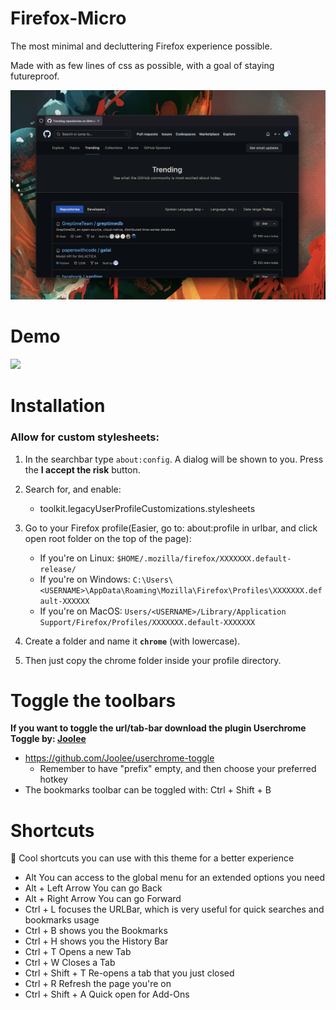 # Firefox-Micro

The most minimal and decluttering Firefox experience possible. 

Made with as few lines of css as possible, with a goal of staying futureproof.

![](https://github.com/Stianlyng/Firefox-Micro/blob/main/preview.png?raw=true)


# Demo
![](https://github.com/Stianlyng/Firefox-Micro/blob/main/demo.gif)

# Installation

### Allow for custom stylesheets:

1. In the searchbar type `about:config`. A dialog will be shown to you. Press the **I accept the risk** button.
2. Search for, and enable:

    - toolkit.legacyUserProfileCustomizations.stylesheets

3. Go to your Firefox profile(Easier, go to: about:profile in urlbar, and click open root folder on the top of the page):
    - If you're on Linux: `$HOME/.mozilla/firefox/XXXXXXX.default-release/`
    - If you're on Windows: `C:\Users\<USERNAME>\AppData\Roaming\Mozilla\Firefox\Profiles\XXXXXXX.default-XXXXXX`
    - If you're on MacOS: `Users/<USERNAME>/Library/Application Support/Firefox/Profiles/XXXXXXX.default-XXXXXXX` 
4. Create a folder and name it **`chrome`** (with lowercase).

5. Then just copy the chrome folder inside your profile directory.

# Toggle the toolbars
**If you want to toggle the url/tab-bar download the plugin Userchrome Toggle by: [Joolee](https://github.com/Joolee)**
- https://github.com/Joolee/userchrome-toggle
  - Remember to have "prefix" empty, and then choose your preferred hotkey
- The bookmarks toolbar can be toggled with: Ctrl + Shift + B





# Shortcuts

🤖 Cool shortcuts you can use with this theme for a better experience

* Alt You can access to the global menu for an extended options you need
* Alt + Left Arrow You can go Back
* Alt + Right Arrow You can go Forward
* Ctrl + L focuses the URLBar, which is very useful for quick searches and bookmarks usage
* Ctrl + B shows you the Bookmarks
* Ctrl + H shows you the History Bar
* Ctrl + T Opens a new Tab
* Ctrl + W Closes a Tab
* Ctrl + Shift + T Re-opens a tab that you just closed
* Ctrl + R Refresh the page you're on
* Ctrl + Shift + A Quick open for Add-Ons
